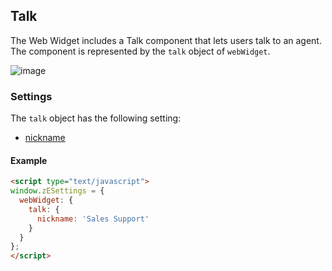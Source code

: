 ## Talk

The Web Widget includes a Talk component that lets users talk to an agent. The component is represented by the `talk` object of `webWidget`.

![image](https://zen-marketing-documentation.s3.amazonaws.com/docs/en/web-widget/talkWidget.png)


### Settings

The `talk` object has the following setting:

* [nickname](./settings#nickname)

<a name="example-talk-settings"></a>
#### Example

```html
<script type="text/javascript">
window.zESettings = {
  webWidget: {
    talk: {
      nickname: 'Sales Support'
    }
  }
};
</script>
```
